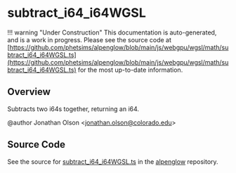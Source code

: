 # subtract_i64_i64WGSL

!!! warning "Under Construction"
    This documentation is auto-generated, and is a work in progress. Please see the source code at
    [https://github.com/phetsims/alpenglow/blob/main/js/webgpu/wgsl/math/subtract_i64_i64WGSL.ts](https://github.com/phetsims/alpenglow/blob/main/js/webgpu/wgsl/math/subtract_i64_i64WGSL.ts) for the most up-to-date information.

## Overview

Subtracts two i64s together, returning an i64.

@author Jonathan Olson &lt;jonathan.olson@colorado.edu&gt;



## Source Code

See the source for [subtract_i64_i64WGSL.ts](https://github.com/phetsims/alpenglow/blob/main/js/webgpu/wgsl/math/subtract_i64_i64WGSL.ts) in the [alpenglow](https://github.com/phetsims/alpenglow) repository.
